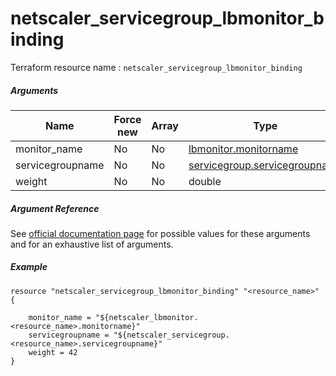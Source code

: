 # netscaler_servicegroup_lbmonitor_binding

Terraform resource name : ```netscaler_servicegroup_lbmonitor_binding```

##### Arguments

| Name | Force new | Array | Type |
|----|----|----|----|
|monitor_name|No|No|[lbmonitor.monitorname](/doc/resources/lbmonitor.md)|
|servicegroupname|No|No|[servicegroup.servicegroupname](/doc/resources/servicegroup.md)|
|weight|No|No|double|

##### Argument Reference

See [official documentation page](https://developer-docs.citrix.com/projects/netscaler-nitro-api/en/11.0/configuration/basic/servicegroup_lbmonitor_binding/servicegroup_lbmonitor_binding/) for possible values for these arguments and for an exhaustive list of arguments.

##### Example

```
resource "netscaler_servicegroup_lbmonitor_binding" "<resource_name>" {

    monitor_name = "${netscaler_lbmonitor.<resource_name>.monitorname}"
    servicegroupname = "${netscaler_servicegroup.<resource_name>.servicegroupname}"
    weight = 42
}
```

